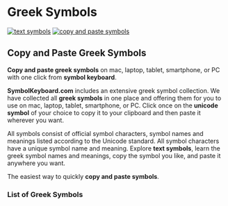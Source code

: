 # Greek Symbols
[![text symbols](https://img.shields.io/badge/github-symbols-green.svg)](https://github.com/symbolkeyboard/symbols)
[![copy and paste symbols](https://img.shields.io/badge/source-symbolkeyboad.com-orange.svg)](https://symbolkeyboard.com)
## Copy and Paste Greek Symbols

**Copy and paste greek symbols** on mac, laptop, tablet, smartphone, or PC with one click from **symbol keyboard**.

**SymbolKeyboard.com** includes an extensive greek symbol collection. We have collected all **greek symbols** in one place and offering them for you to use on mac, laptop, tablet, smartphone, or PC. Click once on the **unicode symbol** of your choice to copy it to your clipboard and then paste it wherever you want.

All symbols consist of official symbol characters, symbol names and meanings listed according to the Unicode standard. All symbol characters have a unique symbol name and meaning. Explore **text symbols**, learn the greek symbol names and meanings, copy the symbol you like, and paste it anywhere you want.

The easiest way to quickly **copy and paste symbols**.
### List of Greek Symbols

